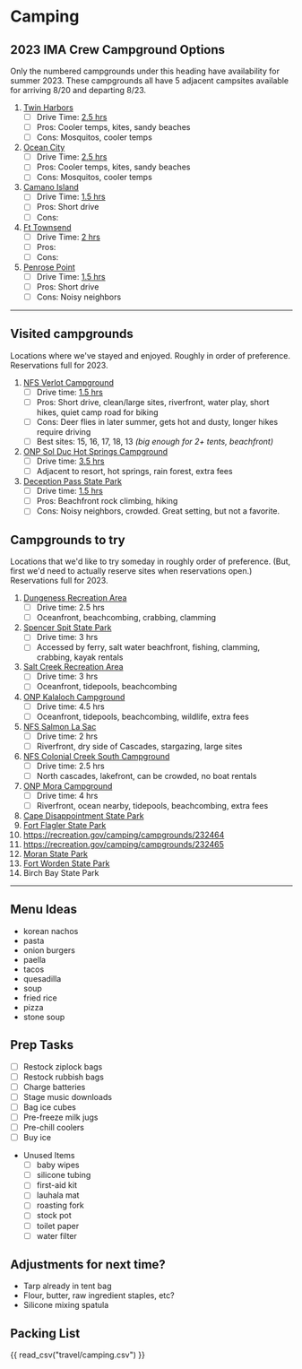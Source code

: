 # Camping

## 2023 IMA Crew Campground Options

Only the numbered campgrounds under this heading have availability for summer 2023. These campgrounds all have 5 adjacent campsites available for arriving 8/20 and departing 8/23.  

1. [Twin Harbors](https://www.parks.wa.gov/292/Twin-Harbors)
	- [ ] Drive Time: [2.5 hrs](https://www.google.com/maps/dir/47.5685324,-122.1800968/Twin+Harbors+State+Park,+3120+WA-105,+Westport,+WA+98595/)
	- [ ] Pros: Cooler temps, kites, sandy beaches
	- [ ] Cons: Mosquitos, cooler temps
1. [Ocean City](https://www.parks.wa.gov/554/Ocean-City)
	- [ ] Drive Time: [2.5 hrs](https://www.google.com/maps/dir/47.5685324,-122.1800968/Ocean+City+State+Park,+148+WA-115,+Hoquiam,+WA+98550/)
	- [ ] Pros: Cooler temps, kites, sandy beaches
	- [ ] Cons: Mosquitos, cooler temps
1. [Camano Island](https://parks.state.wa.us/484/Camano-Island)
	- [ ] Drive Time: [1.5 hrs](https://www.google.com/maps/dir/47.5685324,-122.1800968/Camano+Island+State+Park,+Camano,+WA+98282/)
	- [ ] Pros: Short drive
	- [ ] Cons: 
1. [Ft Townsend](https://parks.state.wa.us/510/Fort-Townsend)
	- [ ] Drive Time: [2 hrs](https://www.google.com/maps/dir/47.5685324,-122.1800968/Fort+Townsend+State+Park,+Old+Fort+Townsend+Road,+Port+Townsend,+WA/)
	- [ ] Pros: 
	- [ ] Cons: 
1. [Penrose Point](https://www.parks.wa.gov/564/Penrose-Point)
	- [ ] Drive Time: [1.5 hrs](https://www.google.com/maps/dir/47.5685324,-122.1800968/Penrose+Point+State+Park,+158th+Avenue+Southwest,+Lakebay,+WA/)
	- [ ] Pros: Short drive
	- [ ] Cons: Noisy neighbors

---

## Visited campgrounds

Locations where we've stayed and enjoyed. Roughly in order of preference. Reservations full for 2023.  

1. [NFS Verlot Campground](https://recreation.gov/camping/campgrounds/232120)
	- [ ] Drive time: [1.5 hrs](https://www.google.com/maps/dir/47.5685324,-122.1800968/Verlot+Campground,+Mountain+Loop+Highway,+Granite+Falls,+WA/)
	- [ ] Pros: Short drive, clean/large sites, riverfront, water play, short hikes, quiet camp road for biking
	- [ ] Cons: Deer flies in later summer, gets hot and dusty, longer hikes require driving
	- [ ] Best sites: 15, 16, 17, 18, 13 *(big enough for 2+ tents, beachfront)*
2. [ONP Sol Duc Hot Springs Campground](https://recreation.gov/camping/campgrounds/251906)
	- [ ] Drive time: [3.5 hrs](https://www.google.com/maps/dir/47.5685324,-122.1800968/Sol+Duc+Campground,+Sol+Duc-Hot+Springs+Rd,+Port+Angeles,+WA/)
	- [ ] Adjacent to resort, hot springs, rain forest, extra fees
1. [Deception Pass State Park](https://parks.state.wa.us/497/Deception-Pass)
	- [ ] Drive time: [1.5 hrs](https://www.google.com/maps/dir/47.5685324,-122.1800968/Deception+Pass+State+Park,+State+Route+20,+Oak+Harbor,+WA/)
	- [ ] Pros: Beachfront rock climbing, hiking
	- [ ] Cons: Noisy neighbors, crowded. Great setting, but not a favorite.

## Campgrounds to try

Locations that we'd like to try someday in roughly order of preference. (But, first we'd need to actually reserve sites when reservations open.) Reservations full for 2023.  

1. [Dungeness Recreation Area](https://clallam.net/Parks/Dungeness.html)
	- [ ] Drive time: 2.5 hrs
	- [ ] Oceanfront, beachcombing, crabbing, clamming
1. [Spencer Spit State Park](https://parks.state.wa.us/687/Spencer-Spit)
	- [ ] Drive time: 3 hrs
	- [ ] Accessed by ferry, salt water beachfront, fishing, clamming, crabbing, kayak rentals
1. [Salt Creek Recreation Area](https://clallam.net/parks/saltcreek.html)
	- [ ] Drive time: 3 hrs
	- [ ] Oceanfront, tidepools, beachcombing
1. [ONP Kalaloch Campground](https://recreation.gov/camping/campgrounds/232464)
	- [ ] Drive time: 4.5 hrs
	- [ ] Oceanfront, tidepools, beachcombing, wildlife, extra fees
1. [NFS Salmon La Sac](https://recreation.gov/camping/campgrounds/232094)
	- [ ] Drive time: 2 hrs
	- [ ] Riverfront, dry side of Cascades, stargazing, large sites
1. [NFS Colonial Creek South Campground](https://recreation.gov/camping/campgrounds/255201)
	- [ ] Drive time: 2.5 hrs
	- [ ] North cascades, lakefront, can be crowded, no boat rentals
1. [ONP Mora Campground](https://www.recreation.gov/camping/campgrounds/247591)
	- [ ] Drive time: 4 hrs
	- [ ] Riverfront, ocean nearby, tidepools, beachcombing, extra fees
1. [Cape Disappointment State Park](https://parks.state.wa.us/486/Cape-Disappointment)
1. [Fort Flagler State Park](https://parks.state.wa.us/508/Fort-Flagler)
1. https://recreation.gov/camping/campgrounds/232464
1. https://recreation.gov/camping/campgrounds/232465
1. [Moran State Park](https://parks.state.wa.us/547/Moran)
1. [Fort Worden State Park](https://parks.state.wa.us/511/Fort-Worden)
1. Birch Bay State Park

---

## Menu Ideas
* korean nachos
* pasta
* onion burgers
* paella
* tacos
* quesadilla
* soup
* fried rice
* pizza
* stone soup

## Prep Tasks
- [ ] Restock ziplock bags
- [ ] Restock rubbish bags
- [ ] Charge batteries
- [ ] Stage music downloads
- [ ] Bag ice cubes
- [ ]	Pre-freeze milk jugs
- [ ] Pre-chill coolers
- [ ] Buy ice

* Unused Items
	- [ ] baby wipes
	- [ ] silicone tubing
	- [ ] first-aid kit
	- [ ] lauhala mat
	- [ ] roasting fork
	- [ ] stock pot
	- [ ] toilet paper
	- [ ] water filter

## Adjustments for next time?
* Tarp already in tent bag
* Flour, butter, raw ingredient staples, etc?
* Silicone mixing spatula

## Packing List
{{ read_csv("travel/camping.csv") }}
